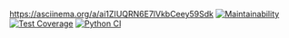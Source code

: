 https://asciinema.org/a/ai1ZIUQRN6E7lVkbCeey59Sdk
[![Maintainability](https://api.codeclimate.com/v1/badges/c113b0274a8a7ecb3483/maintainability)](https://codeclimate.com/github/0pilione/python-project-50/maintainability)
[![Test Coverage](https://api.codeclimate.com/v1/badges/c113b0274a8a7ecb3483/test_coverage)](https://codeclimate.com/github/0pilione/python-project-50/test_coverage)
[![Python CI](https://github.com/0pilione/python-project-50/actions/workflows/pyci.yml/badge.svg)](https://github.com/0pilione/python-project-50/actions/workflows/pyci.yml)

